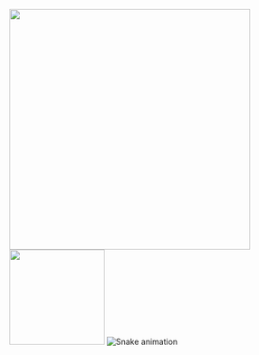 <img src="https://github-readme-stats.vercel.app/api?username=neeramrutia&show_icons=true&theme=radical" width="425"><img src="https://github-readme-stats.vercel.app/api/top-langs/?username=neeramrutia&layout=compact&show_icons=true&theme=radical" height="168"/>
![Snake animation](https://github.com/neeramrutia/neeramrutia/blob/output/github-contribution-grid-snake.svg)

